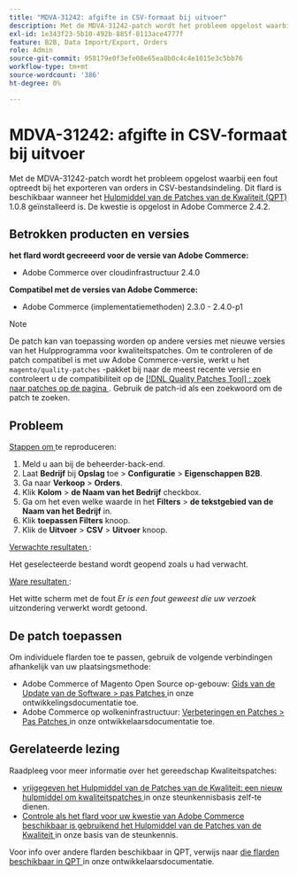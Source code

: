 ```yaml
---
title: "MDVA-31242: afgifte in CSV-formaat bij uitvoer"
description: Met de MDVA-31242-patch wordt het probleem opgelost waarbij een fout optreedt bij het exporteren van orders in CSV-bestandsindeling. Deze patch is beschikbaar wanneer [Quality Patches Tool (QPT)] (/help/announcements/adobe-commerce-announcements/magento-quality-patches-released-new-tool-to-self-serve-quality-patches.md) 1.0.8 is geïnstalleerd. De kwestie is opgelost in Adobe Commerce 2.4.2.
exl-id: 1e343f23-5b10-492b-885f-8113ace4777f
feature: B2B, Data Import/Export, Orders
role: Admin
source-git-commit: 958179e0f3efe08e65ea8b0c4c4e1015e3c5bb76
workflow-type: tm+mt
source-wordcount: '386'
ht-degree: 0%

---
```


# MDVA-31242: afgifte in CSV-formaat bij uitvoer

Met de MDVA-31242-patch wordt het probleem opgelost waarbij een fout optreedt bij het exporteren van orders in CSV-bestandsindeling. Dit flard is beschikbaar wanneer het [ Hulpmiddel van de Patches van de Kwaliteit (QPT) ](/help/announcements/adobe-commerce-announcements/magento-quality-patches-released-new-tool-to-self-serve-quality-patches.md) 1.0.8 geïnstalleerd is. De kwestie is opgelost in Adobe Commerce 2.4.2.

## Betrokken producten en versies

**het flard wordt gecreeerd voor de versie van Adobe Commerce:**

* Adobe Commerce over cloudinfrastructuur 2.4.0

**Compatibel met de versies van Adobe Commerce:**

* Adobe Commerce (implementatiemethoden) 2.3.0 - 2.4.0-p1

>[!NOTE]
>
>De patch kan van toepassing worden op andere versies met nieuwe versies van het Hulpprogramma voor kwaliteitspatches. Om te controleren of de patch compatibel is met uw Adobe Commerce-versie, werkt u het `magento/quality-patches` -pakket bij naar de meest recente versie en controleert u de compatibiliteit op de [[!DNL Quality Patches Tool] : zoek naar patches op de pagina ](https://devdocs.magento.com/quality-patches/tool.html#patch-grid) . Gebruik de patch-id als een zoekwoord om de patch te zoeken.

## Probleem

<u> Stappen om </u> te reproduceren:

1. Meld u aan bij de beheerder-back-end.
1. Laat **Bedrijf** bij **Opslag** toe > **Configuratie** > **Eigenschappen B2B**.
1. Ga naar **Verkoop** > **Orders**.
1. Klik **Kolom** > **de Naam van het Bedrijf** checkbox.
1. Ga om het even welke waarde in het **Filters** > **de tekstgebied van de Naam van het Bedrijf** in.
1. Klik **toepassen Filters** knoop.
1. Klik de **Uitvoer** > **CSV** > **Uitvoer** knoop.

<u> Verwachte resultaten </u>:

Het geselecteerde bestand wordt geopend zoals u had verwacht.

<u> Ware resultaten </u>:

Het witte scherm met de fout *Er is een fout geweest die uw verzoek* uitzondering verwerkt wordt getoond.

## De patch toepassen

Om individuele flarden toe te passen, gebruik de volgende verbindingen afhankelijk van uw plaatsingsmethode:

* Adobe Commerce of Magento Open Source op-gebouw: [ Gids van de Update van de Software > pas Patches ](https://devdocs.magento.com/guides/v2.4/comp-mgr/patching/mqp.html) in onze ontwikkelingsdocumentatie toe.
* Adobe Commerce op wolkeninfrastructuur: [ Verbeteringen en Patches > Pas Patches ](https://devdocs.magento.com/cloud/project/project-patch.html) in onze ontwikkelaarsdocumentatie toe.

## Gerelateerde lezing

Raadpleeg voor meer informatie over het gereedschap Kwaliteitspatches:

* [ vrijgegeven het Hulpmiddel van de Patches van de Kwaliteit: een nieuw hulpmiddel om kwaliteitspatches ](/help/announcements/adobe-commerce-announcements/magento-quality-patches-released-new-tool-to-self-serve-quality-patches.md) in onze steunkennisbasis zelf-te dienen.
* [ Controle als het flard voor uw kwestie van Adobe Commerce beschikbaar is gebruikend het Hulpmiddel van de Patches van de Kwaliteit ](/help/support-tools/patches-available-in-qpt-tool/check-patch-for-magento-issue-with-magento-quality-patches.md) in onze basis van de steunkennis.

Voor info over andere flarden beschikbaar in QPT, verwijs naar [ die flarden beschikbaar in QPT ](https://devdocs.magento.com/quality-patches/tool.html#patch-grid) in onze ontwikkelaarsdocumentatie.

